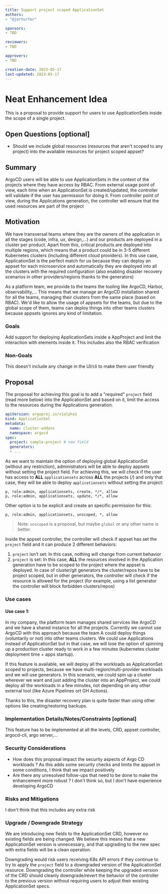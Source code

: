 ```yaml
---
title: Support project scoped ApplicationSet
authors:
- "@jorturfer"

sponsors:
- TBD

reviewers:
- TBD

approvers:
- TBD

creation-date: 2023-05-17
last-updated: 2023-05-17
---
```


# Neat Enhancement Idea

This is a proposal to provide support for users to use ApplicationSets inside the scope of a single project.


## Open Questions [optional]

- Should we include global resources (resources that aren't scoped to any project) into the available resources for project scoped appset?

## Summary

ArgoCD users will be able to use ApplicationSets in the context of the projects where they have access by RBAC. From external usage point of view, each time when an ApplicationSet is created/updated, the controller will validate if the user has permission for doing it. From controller point of view, during the Applications generation, the controller will ensure that the used resources are part of the project 

## Motivation

We have transversal teams where they are the owners of the application in all the stages (code, infra, ux, design,...) and our products are deployed in a cluster per product. Apart from this, critical products are deployed into multiple regions, which means that a product could be in 3-5 different Kubernetes clusters (including different cloud providers). 
In this use case, ApplicationSet is the perfect match for us because they can deploy an appset for each microservice and automatically they are deployed into all the clusters with the required configuration (also enabling disaster recovery scenarios in other providers/regions thanks to the generators)

As a platform team, we provide to the teams the tooling like ArgoCD, Harbor, observability,... This means that we manage an ArgoCD installation shared for all the teams, managing their clusters from the same place (based on RBAC). We'd like to allow the usage of appsets for the teams, but due to the global scope of them, teams can deploy things into other teams clusters because appsets ignores any kind of limitation.

### Goals

Add support for deploying ApplicationSets inside a AppProject and limit the interaction with elements inside it. 
This includes also the RBAC verification

### Non-Goals

This doesn't include any change in the UI/cli to make them user friendly

## Proposal

The proposal for achieving this goal is to add a "required" `project` field (read more below) into the ApplicationSet and based on it, limit the access to the resources during the Applications generation. 

```yaml
apiVersion: argoproj.io/v1alpha1
kind: ApplicationSet
metadata:
  name: cluster-addons
  namespace: argocd
spec:
  project: sample-project # new field
  generators:
  - ...
```

As we want to maintain the option of deploying global ApplicationSet (without any restriction), administrators will be able to deploy appsets without setting the project field. For achieving this, we will check if the user has access to **ALL** `applicationsets` across **ALL** the projects (*/*) and only that case, they will be able to deploy `applicationsets` without setting the project:

```
p, role:admin, applicationsets, create, */*, allow
p, role:admin, applicationsets, update, */*, allow
```

Other option is to be explicit and create an specific permission for this:

```
p, role:admin, applicationsets, unscoped, *, allow
```

> Note: `unscoped` is a proposal, but maybe `global` or any other name is better.

Inside the appset controller, the controller will check if appset has set the `project` field and it can produce 2 different behaviors:

1. `project` isn't set: In this case, nothing will change from current behavior
2. `project` is set: In this case, **ALL** the resources involved in the Application generation have to be scoped to the project where the appset is deployed. 
In case of cluster/git generators the cluster/repos have to be project scoped, but in other generators, the controller will check if the resource is allowed for the project (for example, using a list generator the controller will block forbidden clusters/repos)

### Use cases

#### Use case 1:
In my company, the platform team manages shared services like ArgoCD and we have a shared instance for all the projects. Currently we cannot use ArgoCD with this approach because the team A could deploy things (voluntarily or not) into other teams clusters. We could use Applications instead of ApplicationSet but in that case, we will lose the option of spinning up a production cluster ready to work in a few minutes (kubernetes cluster deployment time + apps startup).

If this feature is available, we will deploy all the workloads as ApplicationSet scoped to projects, because we have multi-region/multi-provider workloads and we will use generators. In this scenario, we could spin up a cluster wherever we want and just adding the cluster into an AppProject, we could deploy all the workloads in a few minutes, not depending on any other external tool (like Azure Pipelines ort GH Actions).

Thanks to this, the disaster recovery plan is quite faster than using other options like creating/restoring backups.

### Implementation Details/Notes/Constraints [optional]

This feature has to be implemented at all the levels, CRD, appset controller, argocd-cli, argo server,...

### Security Considerations

* How does this proposal impact the security aspects of Argo CD workloads ?
As this adds some security checks and limits the appset in some conditions, I think that we impact positively
* Are there any unresolved follow-ups that need to be done to make the enhancement more robust ?
I don't think so, but I don't have experience developing ArgoCD

### Risks and Mitigations

I don't think that this includes any extra risk

### Upgrade / Downgrade Strategy

We are introducing new fields to the ApplicationSet CRD, however no existing fields are being changed. We believe this means that a new ApplicationSet version is unnecessary, and that upgrading to the new spec with extra fields will be a clean operation.

Downgrading would risk users receiving K8s API errors if they continue to try to apply the `project` field to a downgraded version of the ApplicationSet resource.
Downgrading the controller while keeping the upgraded version of the CRD should cleanly downgrade/revert the behavior of the controller to the previous version without requiring users to adjust their existing ApplicationSet specs.
